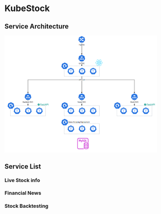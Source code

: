 # KubeStock

## Service Architecture
![service_architecture.png](./img/20250116_191827.png)

## Service List
### Live Stock info

### Financial News

### Stock Backtesting